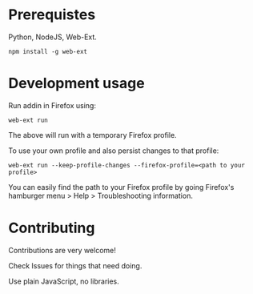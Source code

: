 # Prerequistes

Python, NodeJS, Web-Ext.

`npm install -g web-ext`

# Development usage

Run addin in Firefox using:

`web-ext run`

The above will run with a temporary Firefox profile.

To use your own profile and also persist changes to that profile:

`web-ext run --keep-profile-changes --firefox-profile=<path to your profile>` 

You can easily find the path to your Firefox profile by going Firefox's hamburger menu > Help > Troubleshooting information.

# Contributing

Contributions are very welcome!

Check Issues for things that need doing.

Use plain JavaScript, no libraries.
